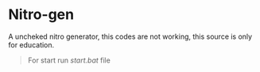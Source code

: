 # Nitro-gen
A uncheked nitro generator, this codes are not working, this source is only for education.
> For start run *start.bat* file

